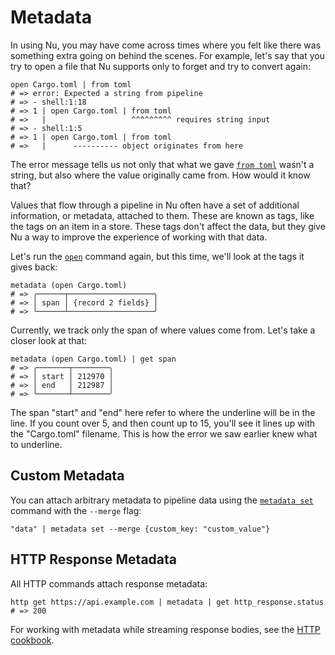 # Metadata

In using Nu, you may have come across times where you felt like there was something extra going on behind the scenes. For example, let's say that you try to open a file that Nu supports only to forget and try to convert again:

```nu
open Cargo.toml | from toml
# => error: Expected a string from pipeline
# => - shell:1:18
# => 1 | open Cargo.toml | from toml
# =>   |                   ^^^^^^^^^ requires string input
# => - shell:1:5
# => 1 | open Cargo.toml | from toml
# =>   |      ---------- object originates from here
```

The error message tells us not only that what we gave [`from toml`](/commands/docs/from_toml.md) wasn't a string, but also where the value originally came from. How would it know that?

Values that flow through a pipeline in Nu often have a set of additional information, or metadata, attached to them. These are known as tags, like the tags on an item in a store. These tags don't affect the data, but they give Nu a way to improve the experience of working with that data.

Let's run the [`open`](/commands/docs/open.md) command again, but this time, we'll look at the tags it gives back:

```nu
metadata (open Cargo.toml)
# => ╭──────┬───────────────────╮
# => │ span │ {record 2 fields} │
# => ╰──────┴───────────────────╯
```

Currently, we track only the span of where values come from. Let's take a closer look at that:

```nu
metadata (open Cargo.toml) | get span
# => ╭───────┬────────╮
# => │ start │ 212970 │
# => │ end   │ 212987 │
# => ╰───────┴────────╯
```

The span "start" and "end" here refer to where the underline will be in the line. If you count over 5, and then count up to 15, you'll see it lines up with the "Cargo.toml" filename. This is how the error we saw earlier knew what to underline.

## Custom Metadata

You can attach arbitrary metadata to pipeline data using the [`metadata set`](/commands/docs/metadata_set.md) command with the `--merge` flag:

```nu
"data" | metadata set --merge {custom_key: "custom_value"}
```

## HTTP Response Metadata

All HTTP commands attach response metadata:

```nu
http get https://api.example.com | metadata | get http_response.status
# => 200
```

For working with metadata while streaming response bodies, see the [HTTP cookbook](/cookbook/http.html#accessing-http-response-metadata-while-streaming).
